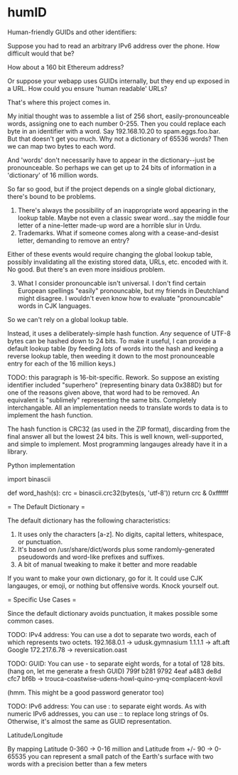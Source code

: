 # humID

Human-friendly GUIDs and other identifiers:

Suppose you had to read an arbitrary IPv6 address over the phone. How difficult would that be?

How about a 160 bit Ethereum address?

Or suppose your webapp uses GUIDs internally, but they end up exposed in a URL.
How could you ensure 'human readable' URLs?

That's where this project comes in.

My initial thought was to assemble a list of 256 short, easily-pronounceable words, assigning one to each number 0-255.
Then you could replace each byte in an identifier with a word. Say 192.168.10.20 to spam.eggs.foo.bar.
But that doesn't get you much. Why not a dictionary of 65536 words? Then we can map two bytes to each word.


And 'words' don't necessarily have to appear in the dictionary--just be pronounceable. So perhaps we can get up to 24 bits of information in a 'dictionary' of 16 million words.

So far so good, but if the project depends on a single global dictionary, there's bound to be problems.
1) There's always the possibility of an inappropriate word appearing in the lookup table. Maybe not even a classic
swear word...say the middle four letter of a nine-letter made-up word are a horrible slur in Urdu.
2) Trademarks. What if someone comes along with a cease-and-desist letter, demanding to remove an entry?

Either of these events would require changing the global lookup table, possibly invalidating all the existing stored
data, URLs, etc. encoded with it. No good. But there's an even more insidious problem.

3) What I consider pronouncable isn't universal. I don't find certain European  spellings "easily" pronouncable, but my friends in
Deutchland might disagree. I wouldn't even know how to evaluate "pronouncable" words in CJK languages.

So we can't rely on a global lookup table.

Instead, it uses a deliberately-simple hash function. *Any* sequence of UTF-8 bytes can be hashed down to 24 bits.
To make it useful, I can provide a default lookup table (by feeding *lots* of words into the hash and keeping
a reverse lookup table, then weeding it down to the most pronounceable entry for each of the 16 million keys.)

TODO: this paragraph is 16-bit-specific. Rework. So suppose an existing identifier included "superhero" (representing binary data 0x388D) but for one of the reasons
given above, that word had to be removed. An equivalent is "sublimely" representing the same bits.
Completely interchangable. All an implementation needs to translate words to data is to implement the hash function.

The hash function is CRC32 (as used in the ZIP format), discarding from the final answer all but the lowest 24 bits.
This is well known, well-supported, and simple to implement. Most programming langauges already have it in a library.

Python implementation

import binascii

def word_hash(s):
    crc = binascii.crc32(bytes(s, 'utf-8'))
    return crc & 0xffffff


= The Default Dictionary =

The default dictionary has the following characteristics:
1) It uses only the characters [a-z]. No digits, capital letters, whitespace, or punctuation.
2) It's based on /usr/share/dict/words plus some randomly-generated pseudowords and word-like prefixes and suffixes.
3) A bit of manual tweaking to make it better and more readable

If you want to make your own dictionary, go for it. It could use CJK langauges, or emoji, or nothing but offensive
words. Knock yourself out.

= Specific Use Cases =

Since the default dictionary avoids punctuation, it makes possible some common cases.

TODO: IPv4 address: You can use a dot to separate two words, each of which represents two octets.
192.168.0.1 -> udusk.gymnasium
1.1.1.1 -> aft.aft
Google 172.217.6.78 -> reversication.oast

TODO: GUID: You can use - to separate eight words, for a total of 128 bits.
(hang on, let me generate a fresh GUID)
799f b281 9792 4eaf a483 de8d cfc7 bf6b -> trouca-coastwise-udens-howl-quino-ymq-complacent-kovil

(hmm. This might be a good password generator too)

TODO: IPv6 address: You can use : to separate eight words.
As with numeric IPv6 addresses, you can use :: to replace long strings of 0s.
Otherwise, it's almost the same as GUID representation.

Latitude/Longitude

By mapping Latitude 0-360 -> 0-16 million and Latitude from +/- 90 -> 0-65535
you can represent a small patch of the Earth's surface with two words with a precision better than a few meters




